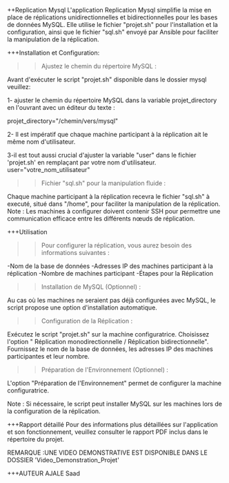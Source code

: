 ++Replication Mysql
L'application Replication Mysql simplifie la mise en place de réplications unidirectionnelles et bidirectionnelles pour les bases de données MySQL. Elle utilise le fichier "projet.sh" pour l'installation et la configuration, ainsi que le fichier "sql.sh" envoyé par Ansible pour faciliter la manipulation de la réplication.

+++Installation et Configuration:

>>Ajustez le chemin du répertoire MySQL :

Avant d'exécuter le script "projet.sh" disponible dans le dossier mysql veuillez:

1- ajuster le chemin du répertoire MySQL dans la variable projet_directory en l'ouvrant avec un éditeur du texte :

projet_directory="/chemin/vers/mysql"

2- Il est impératif que chaque machine participant à la réplication ait le même nom d'utilisateur.

3-il est tout aussi crucial d'ajuster la variable "user" dans le fichier 'projet.sh' en remplaçant par votre nom d'utilisateur.
user="votre_nom_utilisateur"


>>Fichier "sql.sh" pour la manipulation fluide :

Chaque machine participant à la réplication recevra le fichier "sql.sh" à executé, situé dans "/home", pour faciliter la manipulation de la réplication.
Note : Les machines à configurer doivent contenir SSH pour permettre une communication efficace entre les différents nœuds de réplication.

+++Utilisation
>>Pour configurer la réplication, vous aurez besoin des informations suivantes :

-Nom de la base de données
-Adresses IP des machines participant à la réplication
-Nombre de machines participant
-Étapes pour la Réplication

>>Installation de MySQL (Optionnel) :

Au cas où les machines ne seraient pas déjà configurées avec MySQL, le script propose une option d'installation automatique.

>>Configuration de la Réplication :

Exécutez le script "projet.sh" sur la machine configuratrice.
Choisissez l'option " Réplication monodirectionnelle / Réplication bidirectionnelle".
Fournissez le nom de la base de données, les adresses IP des machines participantes et leur nombre.

>>Préparation de l'Environnement (Optionnel) :

L'option "Préparation de l'Environnement" permet de configurer la machine configuratrice.

Note : Si nécessaire, le script peut installer MySQL sur les machines lors de la configuration de la réplication.

+++Rapport détaillé
Pour des informations plus détaillées sur l'application et son fonctionnement, veuillez consulter le rapport PDF inclus dans le répertoire du projet.

REMARQUE :UNE VIDEO DEMONSTRATIVE EST DISPONIBLE DANS LE DOSSIER 'Video_Demonstration_Projet'

+++AUTEUR
AJALE Saad
